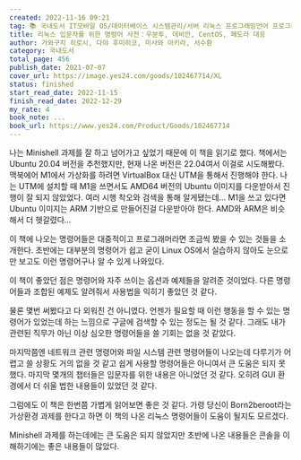 ```yaml
---
created: 2022-11-16 09:21
tag: 📚 국내도서 IT모바일 OS/데이터베이스 시스템관리/서버 리눅스 프로그래밍언어 프로그래밍언어기타
title: 리눅스 입문자를 위한 명령어 사전：우분투, 데비안, CentOS, 페도라 대응
author: 가와구치 히로시, 다야 후미히코, 미사와 아키라, 서수환
category: 국내도서
total_page: 456
publish_date: 2021-07-07
cover_url: https://image.yes24.com/goods/102467714/XL
status: finished
start_read_date: 2022-11-15
finish_read_date: 2022-12-29
my_rate: 4
book_note: ...
book_url: https://www.yes24.com/Product/Goods/102467714
---
```


나는 Minishell 과제를 잘 하고 넘어가고 싶었기 때문에 이 책을 읽기로 했다.
책에서는 Ubuntu 20.04 버전을 추천했지만, 현재 나온 버전은 22.04여서 이걸로 시도해봤다.
맥북에어 M1에서 가상화를 하려면 VirtualBox 대신 UTM을 통해서 진행해야 한다.
나는 UTM에 설치할 때 M1을 쓰면서도 AMD64 버전의 Ubuntu 이미지를 다운받아서 진행이 잘 되지 않았었다.
여러 시행 착오와 검색을 통해 알게됐는데... M1을 쓰고 있다면 Ubuntu 이미지는 ARM 기반으로 만들어진걸 다운받아야 한다. AMD와 ARM은 비슷해서 더 헷갈렸다...

이 책에 나오는 명령어들은 대중적이고 프로그래머라면 조금씩 봤을 수 있는 것들을 소개한다. 초반에는 대부분의 명령어가 쉽고 굳이 Linux OS에서 실습하지 않아도 눈으로만 보고도 이런 명령어구나 알 수 있게 나와있다.

이 책이 좋았던 점은 명령어와 자주 쓰이는 옵션과 예제들을 알려준 것이었다. 다른 명령어들과 조합된 예제도 알려줘서 사용법을 익히기 좋았던 것 같다.

물론 몇번 써봤다고 다 외워진 건 아니였다. 언젠가 필요할 때 이런 행동을 할 수 있는 명령어가 있었는데 하는 느낌으로 구글에 검색할 수 있는 정도는 될 것 같다. 그래도 내가 관련된 직무가 아닌 이상 심오한 명령어들을 쓸 기회는 없을 것 같았다.

마지막쯤엔 네트워크 관련 명령어와 파일 시스템 관련 명령어들이 나오는데 다루기가 어렵고 쓸 상황도 거의 없을 것 같고 쉽게 사용할 명령어들은 아니여서 큰 도움은 되지 못했다. 마지막 몇개의 챕터들은 입문자를 위한 내용은 아니었던 것 같다. 오히려 GUI 환경에서 더 쉬울 법한 내용들이 있었던 것 같다.

그럼에도 이 책은 한번쯤 가볍게 읽어보면 좋은 것 같다. 가령 당신이 Born2beroot라는 가상환경 과제를 한다고 하면 이 책의 나온 리눅스 명령어들이 도움이 될지도 모르겠다.

Minishell 과제를 하는데에는 큰 도움은 되지 않았지만 초반에 나온 내용들은 콘솔을 이해하기에는 좋은 내용들이 많았다.